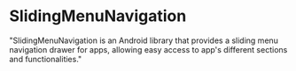 # SlidingMenuNavigation
"SlidingMenuNavigation is an Android library that provides a sliding menu navigation drawer for apps, allowing easy access to app's different sections and functionalities."
